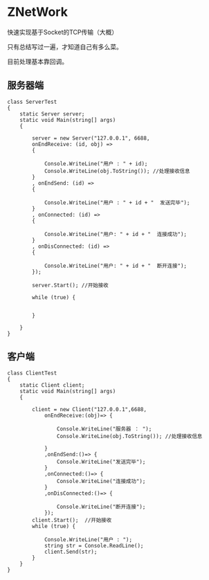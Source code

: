 # ZNetWork
快速实现基于Socket的TCP传输（大概）

只有总结写过一遍，才知道自己有多么菜。

目前处理基本靠回调。

## 服务器端

 
    class ServerTest
    {
        static Server server;
        static void Main(string[] args)
        {

            server = new Server("127.0.0.1", 6688,
            onEndReceive: (id, obj) =>
            {

                Console.WriteLine("用户 : " + id);
                Console.WriteLine(obj.ToString()); //处理接收信息
            }
            , onEndSend: (id) =>
            {

                Console.WriteLine("用户 : " + id + "  发送完毕");
            }
            , onConnected: (id) =>
            {

                Console.WriteLine("用户: " + id + "  连接成功");
            }
            , onDisConnected: (id) =>
            {

                Console.WriteLine("用户: " + id + "  断开连接");
            });

            server.Start(); //开始接收

            while (true) {


            }

        }
    }
 

## 客户端


    class ClientTest
    {
        static Client client;
        static void Main(string[] args)
        {

            client = new Client("127.0.0.1",6688,
                onEndReceive:(obj)=> {

                    Console.WriteLine("服务器 ： ");
                    Console.WriteLine(obj.ToString()); //处理接收信息

                }
                ,onEndSend:()=> {
                    Console.WriteLine("发送完毕");
                }
                ,onConnected:()=> {
                    Console.WriteLine("连接成功");
                }
                ,onDisConnected:()=> {

                    Console.WriteLine("断开连接");
                });
            client.Start();  //开始接收
            while (true) {

                Console.WriteLine("用户 : ");
                string str = Console.ReadLine();
                client.Send(str);
            }
        }
    }
